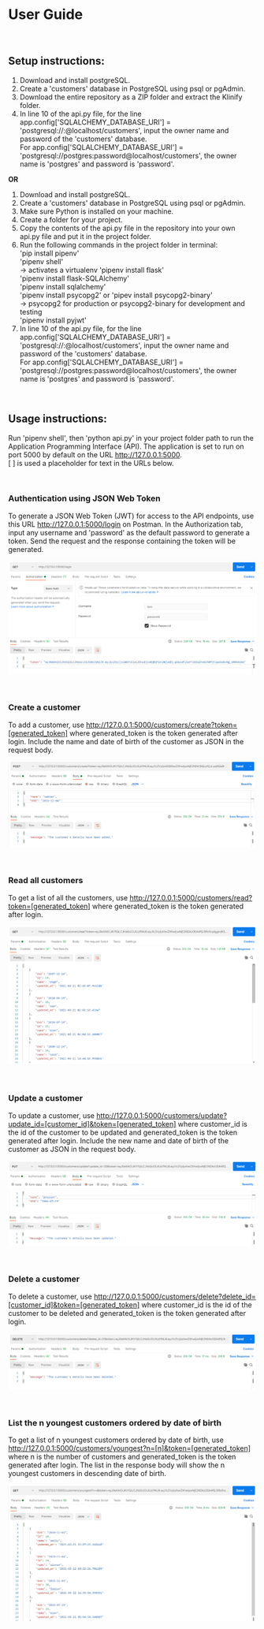 # User Guide

<br>

## Setup instructions:

1. Download and install postgreSQL.
2. Create a 'customers' database in PostgreSQL using psql or pgAdmin.
3. Download the entire repository as a ZIP folder and extract the Klinify folder.
4. In line 10 of the api.py file, for the line app.config['SQLALCHEMY_DATABASE_URI'] = 'postgresql://<owner>:<password>@localhost/customers', input the owner name and password of the 'customers' database.  
For app.config['SQLALCHEMY_DATABASE_URI'] = 'postgresql://postgres:password@localhost/customers', the owner name is 'postgres' and password is 'password'.

__OR__

1. Download and install postgreSQL.
2. Create a 'customers' database in PostgreSQL using psql or pgAdmin.
3. Make sure Python is installed on your machine.
4. Create a folder for your project.
5. Copy the contents of the api.py file in the repository into your own api.py file and put it in the project folder.
6. Run the following commands in the project folder in terminal:  
'pip install pipenv'  
'pipenv shell'  
-> activates a virtualenv
'pipenv install flask'  
'pipenv install flask-SQLAlchemy'  
'pipenv install sqlalchemy'  
'pipenv install psycopg2' or 'pipev install psycopg2-binary'  
-> psycopg2 for production or psycopg2-binary for development and testing  
'pipenv install pyjwt'
7. In line 10 of the api.py file, for the line app.config['SQLALCHEMY_DATABASE_URI'] = 'postgresql://<owner>:<password>@localhost/customers', input the owner name and password of the 'customers' database.  
For app.config['SQLALCHEMY_DATABASE_URI'] = 'postgresql://postgres:password@localhost/customers', the owner name is 'postgres' and password is 'password'.

<br>

## Usage instructions:

Run 'pipenv shell', then 'python api.py' in your project folder path to run the Application Programming Interface (API). The application is set to run on port 5000 by default on the URL http://127.0.0.1:5000.
<br>
[ ] is used a placeholder for text in the URLs below.

<br>

### Authentication using JSON Web Token

To generate a JSON Web Token (JWT) for access to the API endpoints, use this URL http://127.0.0.1:5000/login on Postman. In the Authorization tab, input any username and 'password' as the default password to generate a token. Send the request and the response containing the token will be generated. 

![login_image](images/login.png)

<br>

### Create a customer

To add a customer, use http://127.0.0.1:5000/customers/create?token=[generated_token] where generated_token is the token generated after login. Include the name and date of birth of the customer as JSON in the request body.

![login_image](images/create.png)

<br>

### Read all customers

To get a list of all the customers, use http://127.0.0.1:5000/customers/read?token=[generated_token] where generated_token is the token generated after login.

![login_image](images/read.png)

<br>

### Update a customer

To update a customer, use http://127.0.0.1:5000/customers/update?update_id=[customer_id]&token=[generated_token] where customer_id is the id of the customer to be updated and generated_token is the token generated after login. Include the new name and date of birth of the customer as JSON in the request body.

![login_image](images/update.png)

<br>

### Delete a customer

To delete a customer, use http://127.0.0.1:5000/customers/delete?delete_id=[customer_id]&token=[generated_token] where customer_id is the id of the customer to be deleted and generated_token is the token generated after login.

![login_image](images/delete.png)

<br>

### List the n youngest customers ordered by date of birth

To get a list of n youngest customers ordered by date of birth, use http://127.0.0.1:5000/customers/youngest?n=[n]&token=[generated_token] where n is the number of customers and generated_token is the token generated after login. The list in the response body will show the n youngest customers in descending date of birth.

![login_image](images/youngest.png)
